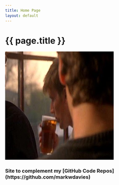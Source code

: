 ```yaml
---
title: Home Page
layout: default
---
```

# {{ page.title }}

<img src="images/mwd.jpg" class="img-responsive rounded-circle" alt="in the Pub" >
<h3>Site to complement my [GitHub Code Repos](https://github.com/markwdavies)</h3>
